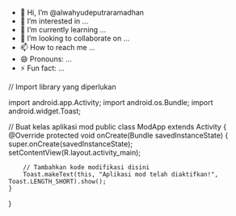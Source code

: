 - 👋 Hi, I’m @alwahyudeputraramadhan
- 👀 I’m interested in ...
- 🌱 I’m currently learning ...
- 💞️ I’m looking to collaborate on ...
- 📫 How to reach me ...
- 😄 Pronouns: ...
- ⚡ Fun fact: ...

<!---
alwahyudeputraramadhan/alwahyudeputraramadhan is a ✨ special ✨ repository because its `README.md` (this file) appears on your GitHub profile.
You can click the Preview link to take a look at your changes.
--->// Import library yang diperlukan
import android.app.Activity;
import android.os.Bundle;
import android.widget.Toast;

// Buat kelas aplikasi mod
public class ModApp extends Activity {
    @Override
    protected void onCreate(Bundle savedInstanceState) {
        super.onCreate(savedInstanceState);
        setContentView(R.layout.activity_main);

        // Tambahkan kode modifikasi disini
        Toast.makeText(this, "Aplikasi mod telah diaktifkan!", Toast.LENGTH_SHORT).show();
    }
}
